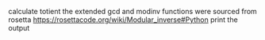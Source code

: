calculate totient
the extended gcd and modinv functions were sourced from rosetta 
https://rosettacode.org/wiki/Modular_inverse#Python
print the output